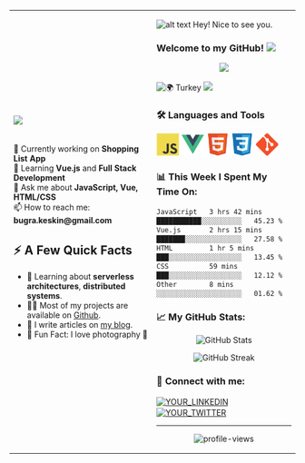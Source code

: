 <table>
    <tr>
        <td width="50%">
            <img src="https://github.com/bugrakeskin/bugrakeskin/blob/main/assets/coding.gif">
            <br><br>
            <p>
                🔭 Currently working on <b>Shopping List App</b>
                <br>
                🌱 Learning <b>Vue.js</b> and <b>Full Stack Development</b>
                <br>
                💬 Ask me about <b>JavaScript, Vue, HTML/CSS</b>
                <br>
                📫 How to reach me: <b>bugra.keskin@gmail.com</b>
            </p>
            <h2>⚡️ A Few Quick Facts</h2>
            <ul>
                <li>🧐 Learning about <strong>serverless architectures</strong>, <strong>distributed systems</strong>.</li>
                <li>👨‍💻 Most of my projects are available on <a href="https://github.com/bugrakeskin">Github</a>.</li>
                <li>📝 I write articles on <a href="#">my blog</a>.</li>
                <li>🎉 Fun Fact: I love photography 📸</li>
            </ul>
        </td>
        <td width="50%">

 ![alt text](cool.gif) Hey! Nice to see you.

<h3>Welcome to my GitHub! <img src="https://media.giphy.com/media/hvRJCLFzcasrR4ia7z/giphy.gif" width="25px"></h3>

<p align="center">
  <a href="https://github.com/DenverCoder1/readme-typing-svg"><img src="https://readme-typing-svg.herokuapp.com?lines=Full-Stack+Developer;Always+learning+new+things&center=true&width=380&height=45"></a>
</p>

<p>
  <img alt="🌍 Turkey" src="https://img.shields.io/badge/🌍-Turkey-blue" />
  <img src="https://img.shields.io/badge/Timezone-Europe%2FIstanbul-blue" />
</p>

### 🛠️ Languages and Tools

<p align="left">
  <img src="https://raw.githubusercontent.com/devicons/devicon/master/icons/javascript/javascript-original.svg" alt="javascript" width="40" height="40"/>
  <img src="https://raw.githubusercontent.com/devicons/devicon/master/icons/vuejs/vuejs-original.svg" alt="vuejs" width="40" height="40"/>
  <img src="https://raw.githubusercontent.com/devicons/devicon/master/icons/html5/html5-original.svg" alt="html5" width="40" height="40"/>
  <img src="https://raw.githubusercontent.com/devicons/devicon/master/icons/css3/css3-original.svg" alt="css3" width="40" height="40"/>
  <img src="https://raw.githubusercontent.com/devicons/devicon/master/icons/git/git-original.svg" alt="git" width="40" height="40"/>
</p>

### 📊 This Week I Spent My Time On:

<!--START_SECTION:waka-->

```text
JavaScript   3 hrs 42 mins   ███████████░░░░░░░░░░   45.23 %
Vue.js       2 hrs 15 mins   ███████░░░░░░░░░░░░░░   27.58 %
HTML         1 hr 5 mins     ███░░░░░░░░░░░░░░░░░░   13.45 %
CSS          59 mins         ███░░░░░░░░░░░░░░░░░░   12.12 %
Other        8 mins          ░░░░░░░░░░░░░░░░░░░░░   01.62 %
```

<!--END_SECTION:waka-->

### 📈 My GitHub Stats:

<p align="center">
  <img src="https://github-readme-stats-sigma-five.vercel.app/api?username=bugrakeskin&show_icons=true&theme=gotham" alt="GitHub Stats" />
</p>

<p align="center">
  <img src="https://github-readme-streak-stats.herokuapp.com?user=bugrakeskin&theme=gotham&date_format=M%20j%5B%2C%20Y%5D" alt="GitHub Streak" />
</p>

### 🤝 Connect with me:

<p align="left">
<a href="https://linkedin.com/in/YOUR_LINKEDIN" target="blank"><img align="center" src="https://raw.githubusercontent.com/rahuldkjain/github-profile-readme-generator/master/src/images/icons/Social/linked-in-alt.svg" alt="YOUR_LINKEDIN" height="30" width="40" /></a>
<a href="https://twitter.com/YOUR_TWITTER" target="blank"><img align="center" src="https://raw.githubusercontent.com/rahuldkjain/github-profile-readme-generator/master/src/images/icons/Social/twitter.svg" alt="YOUR_TWITTER" height="30" width="40" /></a>
</p>

---

<p align="center">
  <img src="https://komarev.com/ghpvc/?username=bugrakeskin&label=Profile%20views&color=0e75b6&style=flat" alt="profile-views" />
</p>
        </td>
    </tr>
</table>
